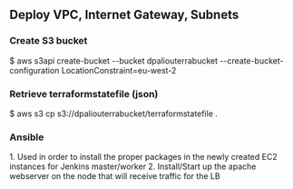 <h2>Deploy VPC, Internet Gateway, Subnets </h2>

<h3>Create S3 bucket</h3>
$ aws s3api create-bucket --bucket dpaliouterrabucket --create-bucket-configuration LocationConstraint=eu-west-2

<h3>Retrieve terraformstatefile (json)</h3>
$ aws s3 cp s3://dpaliouterrabucket/terraformstatefile .

<h3> Ansible </h3>
1. Used in order to install the proper packages in the newly created EC2 instances for Jenkins master/worker
2. Install/Start up the apache webserver on the node that will receive traffic for the LB